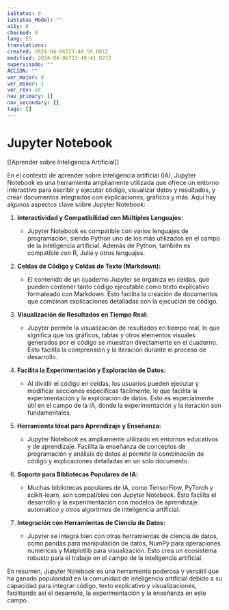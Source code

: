 ```yaml
---
iaStatus: 0
iaStatus_Model: ""
a11y: 0
checked: 0
lang: ES
translations: 
created: 2024-04-06T23:48:59.801Z
modified: 2024-04-06T23:49:41.827Z
supervisado: ""
ACCION: ""
ver_major: 0
ver_minor: 1
ver_rev: 24
nav_primary: []
nav_secondary: []
tags: []
---
```

# Jupyter Notebook

[[Aprender sobre Inteligencia Artificial]]

En el contexto de aprender sobre inteligencia artificial (IA), Jupyter Notebook es una herramienta ampliamente utilizada que ofrece un entorno interactivo para escribir y ejecutar código, visualizar datos y resultados, y crear documentos integrados con explicaciones, gráficos y más. Aquí hay algunos aspectos clave sobre Jupyter Notebook:

1. **Interactividad y Compatibilidad con Múltiples Lenguajes:**
   - Jupyter Notebook es compatible con varios lenguajes de programación, siendo Python uno de los más utilizados en el campo de la inteligencia artificial. Además de Python, también es compatible con R, Julia y otros lenguajes.

2. **Celdas de Código y Celdas de Texto (Markdown):**
   - El contenido de un cuaderno Jupyter se organiza en celdas, que pueden contener tanto código ejecutable como texto explicativo formateado con Markdown. Esto facilita la creación de documentos que combinan explicaciones detalladas con la ejecución de código.

3. **Visualización de Resultados en Tiempo Real:**
   - Jupyter permite la visualización de resultados en tiempo real, lo que significa que los gráficos, tablas y otros elementos visuales generados por el código se muestran directamente en el cuaderno. Esto facilita la comprensión y la iteración durante el proceso de desarrollo.

4. **Facilita la Experimentación y Exploración de Datos:**
   - Al dividir el código en celdas, los usuarios pueden ejecutar y modificar secciones específicas fácilmente, lo que facilita la experimentación y la exploración de datos. Esto es especialmente útil en el campo de la IA, donde la experimentación y la iteración son fundamentales.

5. **Herramienta Ideal para Aprendizaje y Enseñanza:**
   - Jupyter Notebook es ampliamente utilizado en entornos educativos y de aprendizaje. Facilita la enseñanza de conceptos de programación y análisis de datos al permitir la combinación de código y explicaciones detalladas en un solo documento.

6. **Soporte para Bibliotecas Populares de IA:**
   - Muchas bibliotecas populares de IA, como TensorFlow, PyTorch y scikit-learn, son compatibles con Jupyter Notebook. Esto facilita el desarrollo y la experimentación con modelos de aprendizaje automático y otros algoritmos de inteligencia artificial.

7. **Integración con Herramientas de Ciencia de Datos:**
   - Jupyter se integra bien con otras herramientas de ciencia de datos, como pandas para manipulación de datos, NumPy para operaciones numéricas y Matplotlib para visualización. Esto crea un ecosistema robusto para el trabajo en el campo de la inteligencia artificial.

En resumen, Jupyter Notebook es una herramienta poderosa y versátil que ha ganado popularidad en la comunidad de inteligencia artificial debido a su capacidad para integrar código, texto explicativo y visualizaciones, facilitando así el desarrollo, la experimentación y la enseñanza en este campo.